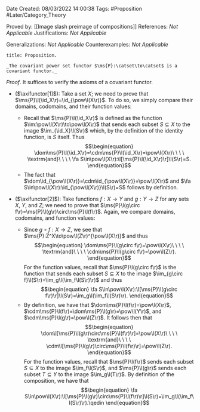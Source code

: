 <div class="topSpace"></div>

Date Created: 08/03/2022 14:00:38
Tags: #Proposition #Later/Category_Theory

Proved by: [[Image slash preimage of compositions]]
References: _Not Applicable_
Justifications: _Not Applicable_

Generalizations: _Not Applicable_
Counterexamples: _Not Applicable_

``` ad-Proposition
title: Proposition.

_The covariant power set functor $\ms{P}:\catset\to\catset$ is a covariant functor._

```

_Proof_. It suffices to verify the axioms of a covariant functor.
* ($\axifunctor[1]$): Take a set $X$; we need to prove that $\ms{P}\l(\id_X\r)=\id_{\pow\l(X\r)}$. To do so, we simply compare their domains, codomains, and their function values:

    * Recall that $\ms{P}\l(\id_X\r)$ is defined as the function $\im:\pow\l(X\r)\to\pow\l(X\r)$ that sends each subset $S\subseteq X$ to the image $\im_{\id_X}\l(S\r)$ which, by the definition of the identity function, is $S$ itself. Thus$$\begin{equation}
        \dom\ms{P}\l(\id_X\r)=\cdm\ms{P}\l(\id_X\r)=\pow\l(X\r)\ \ \ \ \textrm{and}\ \ \ \ \fa S\in\pow\l(X\r):\l[\ms{P}\l(\id_X\r)\r]\l(S\r)=S.
    \end{equation}$$
    * The fact that $\dom\id_{\pow\l(X\r)}=\cdm\id_{\pow\l(X\r)}=\pow\l(X\r)$ and $\fa S\in\pow\l(X\r):\id_{\pow\l(X\r)}\l(S\r)=S$ follows by definition.
* ($\axifunctor[2]$): Take functions $f:X\to Y$ and $g:Y\to Z$ for any sets $X$, $Y$, and $Z$; we need to prove that $\ms{P}\l(g\circ f\r)=\ms{P}\l(g\r)\circ\ms{P}\l(f\r)$. Again, we compare domains, codomains, and function values:
    * Since $g\circ f:X\to Z$, we see that $\ms{P}:Z^X\to\pow\l(Z\r)^{\pow\l(X\r)}$ and thus$$\begin{equation}
        \dom\ms{P}\l(g\circ f\r)=\pow\l(X\r)\ \ \ \ \textrm{and}\ \ \ \ \cdm\ms{P}\l(g\circ f\r)=\pow\l(Z\r).
    \end{equation}$$
    For the function values, recall that $\ms{P}\l(g\circ f\r)$ is the function that sends each subset $S\subseteq X$ to the image $\im_{g\circ f}\l(S\r)=\im_g\l(\im_f\l(S\r)\r)$ and thus$$\begin{equation}
        \fa S\in\pow\l(X\r):\l[\ms{P}\l(g\circ f\r)\r]\l(S\r)=\im_g\l(\im_f\l(S\r)\r).
    \end{equation}$$
    * By definition, we have that $\dom\ms{P}\l(f\r)=\pow\l(X\r)$, $\cdm\ms{P}\l(f\r)=\dom\ms{P}\l(g\r)=\pow\l(Y\r)$, and $\cdm\ms{P}\l(g\r)=\pow\l(Z\r)$. It follows then that$$\begin{equation}
        \dom\l[\ms{P}\l(g\r)\circ\ms{P}\l(f\r)\r]=\pow\l(X\r)\ \ \ \ \textrm{and}\ \ \ \ \cdm\l[\ms{P}\l(g\r)\circ\ms{P}\l(f\r)\r]=\pow\l(Z\r).
    \end{equation}$$
    For the function values, recall that $\ms{P}\l(f\r)$ sends each subset $S\subseteq X$ to the image $\im_f\l(S\r)$, and $\ms{P}\l(g\r)$ sends each subset $T\subseteq Y$ to the image $\im_g\l(T\r)$. By definition of the composition, we have that$$\begin{equation}
        \fa S\in\pow\l(X\r):\l[\ms{P}\l(g\r)\circ\ms{P}\l(f\r)\r]\l(S\r)=\im_g\l(\im_f\l(S\r)\r).\qedin
    \end{equation}$$
